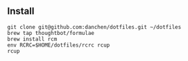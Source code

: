 Install
-------

	git clone git@github.com:danchen/dotfiles.git ~/dotfiles
    brew tap thoughtbot/formulae
    brew install rcm
    env RCRC=$HOME/dotfiles/rcrc rcup
	rcup